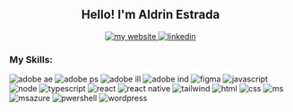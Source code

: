 <h2 align="center">Hello! I'm Aldrin Estrada</h2>
<p align="center">
  <a href="https://aldrinestrada.ca/">
    <img alt="my website" title="My Website" src="https://img.shields.io/badge/:badgeContent?style=social&labelColor=purple&color=purple&link=https%3A%2F%2Faldrinestrada.ca%2F"/>
  </a>
  <a href="https://www.linkedin.com/in/aldrinestrada">
    <img alt="linkedin" title="linkedin" src="https://img.shields.io/badge/LinkedIn-0077B5?style=for-the-badge&logo=linkedin&logoColor=white"/>
  </a>
</p>

<h3>My Skills:</h3>

<p>
  <img alt="adobe ae" title="after effects" src="https://img.shields.io/badge/Adobe%20after%20affects-CF96FD?style=for-the-badge&logo=Adobe%20after%20effects&logoColor=393665"/>
   <img alt="adobe ps" title="photoshop" src="https://img.shields.io/badge/Adobe%20Photoshop-31A8FF?style=for-the-badge&logo=Adobe%20Photoshop&logoColor=black"/>
   <img alt="adobe ill" title="illustrator" src="https://img.shields.io/badge/Adobe%20Illustrator-FF9A00?style=for-the-badge&logo=adobe%20illustrator&logoColor=white"/>
   <img alt="adobe ind" title="indesign" src="https://img.shields.io/badge/Adobe%20InDesign-FF3366?style=for-the-badge&logo=Adobe%20InDesign&logoColor=white"/>
   <img alt="figma" title="figma" src="https://img.shields.io/badge/Figma-F24E1E?style=for-the-badge&logo=figma&logoColor=white"/>
   <img alt="javascript" title="javascript" src="https://img.shields.io/badge/JavaScript-323330?style=for-the-badge&logo=javascript&logoColor=F7DF1E"/>
   <img alt="node" title="node" src="https://img.shields.io/badge/Node.js-43853D?style=for-the-badge&logo=node.js&logoColor=white"/>
    <img alt="typescript" title="typescript" src="https://img.shields.io/badge/TypeScript-007ACC?style=for-the-badge&logo=typescript&logoColor=white"/>
    <img alt="react" title="react" src="https://img.shields.io/badge/React-20232A?style=for-the-badge&logo=react&logoColor=61DAFB"/>
    <img alt="react native" title="react native" src="https://img.shields.io/badge/React_Native-20232A?style=for-the-badge&logo=react&logoColor=61DAFB"/>
    <img alt="tailwind" title="tailwind" src="https://img.shields.io/badge/Tailwind_CSS-38B2AC?style=for-the-badge&logo=tailwind-css&logoColor=white"/>
   <img alt="html" title="html" src="https://img.shields.io/badge/HTML-239120?style=for-the-badge&logo=html5&logoColor=white"/>
   <img alt="css" title="css" src="https://img.shields.io/badge/CSS-239120?&style=for-the-badge&logo=css3&logoColor=white"/>
   <img alt="ms" title="ms" src="https://img.shields.io/badge/Microsoft_Office-D83B01?style=for-the-badge&logo=microsoft-office&logoColor=white"/>
   <img alt="msazure" title="msazure" src="https://img.shields.io/badge/Microsoft_Azure-0089D6?style=for-the-badge&logo=microsoft-azure&logoColor=white"/>
    <img alt="pwershell" title="pwershell" src="https://img.shields.io/badge/Powershell-2CA5E0?style=for-the-badge&logo=powershell&logoColor=white"/>
     <img alt="wordpress" title="wordpress" src="https://img.shields.io/badge/Wordpress-21759B?style=for-the-badge&logo=wordpress&logoColor=white"/>
    
  
</p>

<!--
**AldrinEstrada/AldrinEstrada** is a ✨ _special_ ✨ repository because its `README.md` (this file) appears on your GitHub profile.

Here are some ideas to get you started:

- 🔭 I’m currently working on ...
- 🌱 I’m currently learning ...
- 👯 I’m looking to collaborate on ...
- 🤔 I’m looking for help with ...
- 💬 Ask me about ...
- 📫 How to reach me: ...
- 😄 Pronouns: ...
- ⚡ Fun fact: ...
-->
